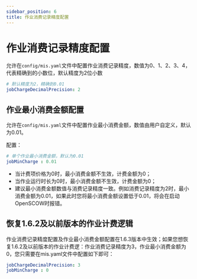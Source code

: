```yaml
---
sidebar_position: 6
title: 作业消费记录精度配置
---
```


# 作业消费记录精度配置

允许在`config/mis.yaml`文件中配置作业消费记录精度，数值为0、1、2、3、4，代表精确到的小数位，默认精度为2位小数

```yaml title="config/mis.yaml"
# 默认精度为2，精确到0.01
jobChargeDecimalPrecision: 2
```


## 作业最小消费金额配置

允许在`config/mis.yaml`文件中配置作业最小消费金额，数值由用户自定义，默认为0.01。

配置：

```yaml title="config/mis.yaml"
# 单个作业最小消费金额，默认为0.01
jobMinCharge : 0.01
```

- 当计费项价格为0时，最小消费金额不生效，计费金额为0；
- 当作业运行时长为0时，最小消费金额不生效，计费金额为0；
- 建议最小消费金额数值与消费记录精度一致。例如消费记录精度为2时，最小消费金额为0.01，如果此时您将最小消费金额设置低于0.01，将会在启动OpenSCOW时报错。

## 恢复1.6.2及以前版本的作业计费逻辑

作业消费记录精度配置及作业最小消费金额配置在1.6.3版本中生效；如果您想恢复1.6.2及以前版本的作业计费逻：作业消费记录精度为3，作业最小消费金额为0，您只需要在mis.yaml文件中配置如下即可：

```yaml title="config/mis.yaml"
jobChargeDecimalPrecision: 3
jobMinCharge : 0
```